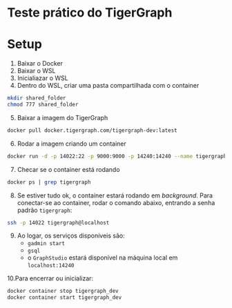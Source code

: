 # Teste prático do TigerGraph

# Setup
1. Baixar o Docker
2. Baixar o WSL
3. Inicialiazar o WSL
4. Dentro do WSL, criar uma pasta compartilhada com o container
```bash
mkdir shared_folder
chmod 777 shared_folder
```
5. Baixar a imagem do TigerGraph
```bash
docker pull docker.tigergraph.com/tigergraph-dev:latest
```
6. Rodar a imagem criando um container
```bash
docker run -d -p 14022:22 -p 9000:9000 -p 14240:14240 --name tigergraph_dev --ulimit nofile=1000000:1000000 -v ~/shared_data
```
7. Checar se o container está rodando
```bash
docker ps | grep tigergraph
```
8. Se estiver tudo ok, o container estará rodando em *background*. Para conectar-se ao container, rodar o comando abaixo, entrando a senha padrão `tigergraph`:
```bash
ssh -p 14022 tigergraph@localhost
```
9. Ao logar, os serviços disponíveis são:
   - `gadmin start`
   - `gsql`
   - o `GraphStudio` estará disponível na máquina local em `localhost:14240`

10.Para encerrar ou inicializar:
```bash
docker container stop tigergraph_dev
docker container start tigergraph_dev
```